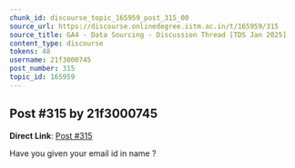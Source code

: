 ```yaml
---
chunk_id: discourse_topic_165959_post_315_00
source_url: https://discourse.onlinedegree.iitm.ac.in/t/165959/315
source_title: GA4 - Data Sourcing - Discussion Thread [TDS Jan 2025]
content_type: discourse
tokens: 48
username: 21f3000745
post_number: 315
topic_id: 165959
---
```


## Post #315 by 21f3000745

**Direct Link**: [Post #315](https://discourse.onlinedegree.iitm.ac.in/t/165959/315)

Have you given your email id in name ?
